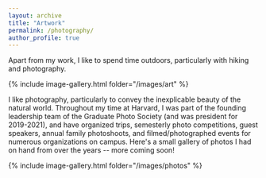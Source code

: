 ```yaml
---
layout: archive
title: "Artwork"
permalink: /photography/
author_profile: true
---
```


Apart from my work, I like to spend time outdoors, particularly with hiking and photography.

{% include image-gallery.html folder="/images/art" %}

I like photography, particularly to convey the inexplicable beauty of the natural world. Throughout my time at Harvard, I was part of the founding leadership team of the Graduate Photo Society (and was president for 2019-2021), and have organized trips, semesterly photo competitions, guest speakers, annual family photoshoots, and filmed/photographed events for numerous organizations on campus. Here's a small gallery of photos I had on hand from over the years -- more coming soon!

{% include image-gallery.html folder="/images/photos" %}

